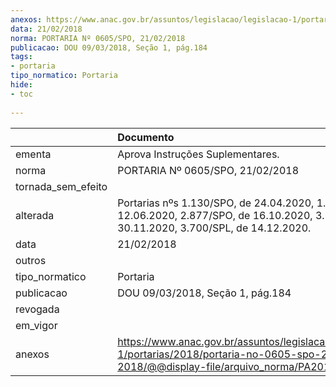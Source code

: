 ```yaml
---
anexos: https://www.anac.gov.br/assuntos/legislacao/legislacao-1/portarias/2018/portaria-no-0605-spo-21-02-2018/@@display-file/arquivo_norma/PA2018-0605.pdf
data: 21/02/2018
norma: PORTARIA Nº 0605/SPO, 21/02/2018
publicacao: DOU 09/03/2018, Seção 1, pág.184
tags:
- portaria
tipo_normatico: Portaria
hide: 
- toc 
 
---
```


|                    | Documento                                                                                                                                            |
|:-------------------|:-----------------------------------------------------------------------------------------------------------------------------------------------------|
| ementa             | Aprova Instruções Suplementares.                                                                                                                     |
| norma              | PORTARIA Nº 0605/SPO, 21/02/2018                                                                                                                     |
| tornada_sem_efeito |                                                                                                                                                      |
| alterada           | Portarias nºs 1.130/SPO, de 24.04.2020, 1.529/SPO, de 12.06.2020, 2.877/SPO, de 16.10.2020, 3.501/SPO, de 30.11.2020, 3.700/SPL, de 14.12.2020.      |
| data               | 21/02/2018                                                                                                                                           |
| outros             |                                                                                                                                                      |
| tipo_normatico     | Portaria                                                                                                                                             |
| publicacao         | DOU 09/03/2018, Seção 1, pág.184                                                                                                                     |
| revogada           |                                                                                                                                                      |
| em_vigor           |                                                                                                                                                      |
| anexos             | https://www.anac.gov.br/assuntos/legislacao/legislacao-1/portarias/2018/portaria-no-0605-spo-21-02-2018/@@display-file/arquivo_norma/PA2018-0605.pdf |